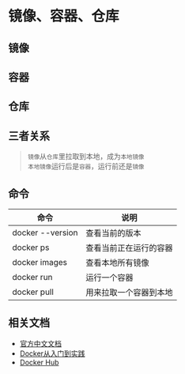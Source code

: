 # 镜像、容器、仓库

## 镜像

## 容器

## 仓库

## 三者关系

> `镜像`从`仓库`里拉取到本地，成为`本地镜像`  
> `本地镜像`运行后是`容器`，运行前还是`镜像`

## 命令

| 命令 | 说明 |
| ---- | ---- |
| docker --version | 查看当前的版本 |
| docker ps | 查看当前正在运行的容器 |
| docker images | 查看本地所有镜像 |
| docker run | 运行一个容器 |
| docker pull | 用来拉取一个容器到本地 |

## 相关文档

- [官方中文文档](https://docs.docker-cn.com)
- [Docker从入门到实践](https://www.gitbook.com/book/yeasy/docker_practice/details)
- [Docker Hub](https://hub.docker.com/explore)